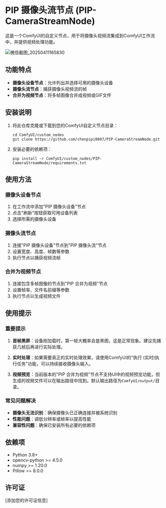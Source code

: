 # PIP 摄像头流节点 (PIP-CameraStreamNode)

这是一个ComfyUI的自定义节点，用于将摄像头视频流集成到ComfyUI工作流中，并提供视频处理功能。

![微信截图_20250411165830](https://github.com/user-attachments/assets/2df39cca-f2a2-43a0-9c98-fcf78add6e5b)




## 功能特点

- **摄像头设备节点**：允许列出并选择可用的摄像头设备
- **摄像头流节点**：捕获摄像头视频流的帧
- **合并为视频节点**：将多帧图像合并成视频或GIF文件

## 安装说明

1. 将此仓库克隆或下载到您的ComfyUI自定义节点目录：
   ```
   cd ComfyUI/custom_nodes
   git clone https://github.com/chenpipi0807/PIP-CameraStreamNode.git
   ```

2. 安装必要的依赖项：
   ```
   pip install -r ComfyUI/custom_nodes/PIP-CameraStreamNode/requirements.txt
   ```

## 使用方法

### 摄像头设备节点

1. 在工作流中添加"PIP 摄像头设备"节点
2. 点击"刷新"按钮获取可用设备列表
3. 选择所需的摄像头设备

### 摄像头流节点

1. 连接"PIP 摄像头设备"节点到"PIP 摄像头流"节点
2. 设置宽度、高度、帧数等参数
3. 执行节点以捕获视频流帧

### 合并为视频节点

1. 连接包含多帧图像的节点到"PIP 合并为视频"节点
2. 设置帧率、文件名前缀等参数
3. 执行节点以生成视频文件

## 使用提示

### 重要提示

1. **首帧黑屏**：设备刚加载时，第一帧大概率会是黑图，这是正常现象。建议先捕获几帧后再进行实际处理。

2. **实时处理**：如果需要真正的实时处理效果，请使用ComfyUI的"执行 (实时)执行任务"功能，可以持续接收摄像头输入。

3. **视频预览**：当前版本的"PIP 合并为视频"节点不支持UI中的视频预览功能，但生成的视频文件可以在输出路径中找到。默认输出路径为`ComfyUI/output/`目录。

### 常见问题解决

- **摄像头无法识别**：确保摄像头已正确连接并被系统识别
- **性能问题**：调低分辨率或帧率以提高性能
- **兼容性问题**：确保已安装所有必要的依赖项

## 依赖项

- Python 3.8+
- opencv-python >= 4.5.0
- numpy >= 1.20.0
- Pillow >= 8.0.0

## 许可证

[添加您的许可证信息]

